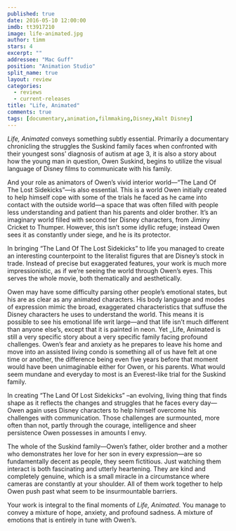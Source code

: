 ```yaml
---
published: true
date: 2016-05-10 12:00:00
imdb: tt3917210
image: life-animated.jpg
author: timm
stars: 4
excerpt: ""
addressee: "Mac Guff"
position: "Animation Studio"
split_name: true
layout: review
categories: 
  - reviews
  - current-releases
title: "Life, Animated"
comments: true
tags: [documentary,animation,filmmaking,Disney,Walt Disney]
---
```

_Life, Animated_ conveys something subtly essential. Primarily a documentary chronicling the struggles the Suskind family faces when confronted with their youngest sons’ diagnosis of autism at age 3, it is also a story about how the young man in question, Owen Suskind, begins to utilize the visual language of Disney films to communicate with his family.

And your role as animators of Owen’s vivid interior world—“The Land Of The Lost Sidekicks”—is also essential. This is a world Owen initially created to help himself cope with some of the trials he faced as he came into contact with the outside world—a space that was often filled with people less understanding and patient than his parents and older brother. It’s an imaginary world filled with second tier Disney characters, from Jiminy Cricket to Thumper. However, this isn’t some idyllic refuge; instead Owen sees it as constantly under siege, and he is its protector. 

In bringing “The Land Of The Lost Sidekicks” to life you managed to create an interesting counterpoint to the literalist figures that are Disney’s stock in trade. Instead of precise but exaggerated features, your work is much more impressionistic, as if we’re seeing the world through Owen’s eyes. This serves the whole movie, both thematically and aesthetically.

Owen may have some difficulty parsing other people’s emotional states, but his are as clear as any animated characters. His body language and modes of expression mimic the broad, exaggerated characteristics that suffuse the Disney characters he uses to understand the world. This means it is possible to see his emotional life writ large—and that life isn’t much different than anyone else’s, except that it is painted in neon. Yet _Life, Animated is still a very specific story about a very specific family facing profound challenges. Owen’s fear and anxiety as he prepares to leave his home and move into an assisted living condo is something all of us have felt at one time or another, the difference being even five years before that moment would have been unimaginable either for Owen, or his parents. What would seem mundane and everyday to most is an Everest-like trial for the Suskind family.

In creating “The Land Of Lost Sidekicks” –an evolving, living thing that finds shape as it reflects the changes and struggles that he faces every day—Owen again uses Disney characters to help himself overcome his challenges with communication. Those challenges are surmounted, more often than not, partly through the courage, intelligence and sheer persistence Owen possesses in amounts I envy. 

The whole of the Suskind family—Owen’s father, older brother and a mother who demonstrates her love for her son in every expression—are so fundamentally decent as people, they seem fictitious. Just watching them interact is both fascinating and utterly heartening. They are kind and completely genuine, which is a small miracle in a circumstance where cameras are constantly at your shoulder. All of them work together to help Owen push past what seem to be insurmountable barriers.

Your work is integral to the final moments of _Life, Animated._ You manage to convey a mixture of hope, anxiety, and profound sadness. A mixture of emotions that is entirely in tune with Owen’s.